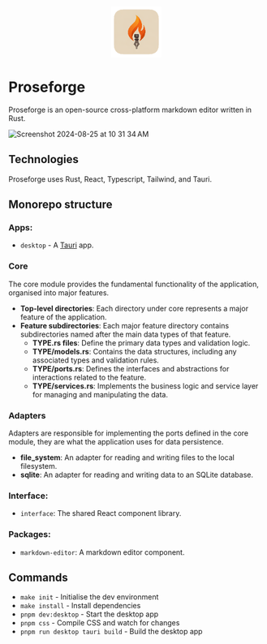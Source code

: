 <div style="text-align:center">
  <p align="center">
    <img width="100" height="100" src="https://github.com/lkdm/proseforge/blob/main/apps/desktop/src-tauri/icons/128x128.png" alt="Proseforge logo">
  </p>
</div>

# Proseforge

Proseforge is an open-source cross-platform markdown editor written in Rust.

![Screenshot 2024-08-25 at 10 31 34 AM](https://github.com/user-attachments/assets/c486d959-28c6-407c-b1c1-9f09f5591cd4)

## Technologies


Proseforge uses Rust, React, Typescript, Tailwind, and Tauri.

## Monorepo structure

### Apps:

- `desktop` - A [Tauri](https://v2.tauri.app/) app.

### Core

The core module provides the fundamental functionality of the application, organised into major features.

- **Top-level directories**: Each directory under core represents a major feature of the application.
- **Feature subdirectories**: Each major feature directory contains subdirectories named after the main data types of that feature.
    - **TYPE.rs files**: Define the primary data types and validation logic.
    - **TYPE/models.rs**: Contains the data structures, including any associated types and validation rules.
    - **TYPE/ports.rs**: Defines the interfaces and abstractions for interactions related to the feature.
    - **TYPE/services.rs**: Implements the business logic and service layer for managing and manipulating the data.

### Adapters

Adapters are responsible for implementing the ports defined in the core module, they are what the application uses for data persistence.

- **file_system**: An adapter for reading and writing files to the local filesystem.
- **sqlite**: An adapter for reading and writing data to an SQLite database.

### Interface:

- `interface`: The shared React component library.

### Packages:

- `markdown-editor`: A markdown editor component.

## Commands

- `make init` - Initialise the dev environment
- `make install` - Install dependencies
- `pnpm dev:desktop` - Start the desktop app
- `pnpm css` - Compile CSS and watch for changes
- `pnpm run desktop tauri build` - Build the desktop app
